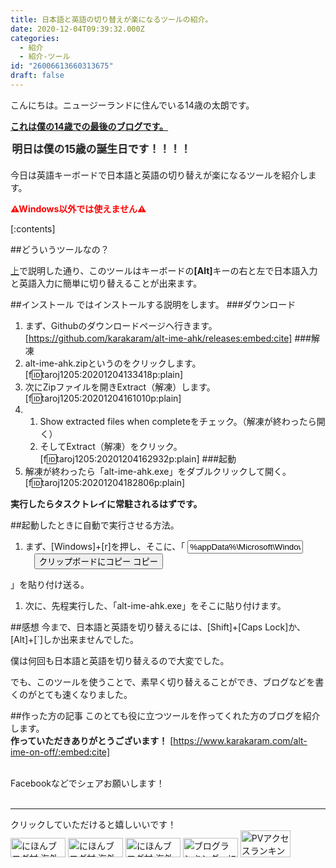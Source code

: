 ```yaml
---
title: 日本語と英語の切り替えが楽になるツールの紹介。
date: 2020-12-04T09:39:32.000Z
categories:
  - 紹介
  - 紹介-ツール
id: "26006613660313675"
draft: false
---
```

こんにちは。ニュージーランドに住んでいる14歳の太朗です。

<strong><u>これは僕の14歳での最後のブログです。</u></strong>


<marquee height="30" width="400" behavior="alternate" direction="right" scrollamount="3" truespeed>
<b><span style="font-size: 120%">明日は僕の15歳の誕生日です！！！！</b></strong>
</marquee>

今日は英語キーボードで日本語と英語の切り替えが楽になるツールを紹介します。

<b style="color: red;">⚠Windows以外では使えません⚠</b>


[:contents]


##どういうツールなの？


<!-- more -->


<a href="#explain" onclick="highlightYellow()" style="color: #33403d;">上</a>で説明した通り、このツールはキーボードの<strong>[Alt]</strong>キーの右と左で日本語入力と英語入力に簡単に切り替えることが出来ます。

##インストール
ではインストールする説明をします。
###ダウンロード
1. まず、Githubのダウンロードページヘ行きます。
[https://github.com/karakaram/alt-ime-ahk/releases:embed:cite]
###解凍
1. alt-ime-ahk.zipというのをクリックします。
[f:id:taroj1205:20201204133418p:plain]
1. 次にZipファイルを開きExtract（解凍）します。
[f:id:taroj1205:20201204161010p:plain]
1. 1. Show extracted files when completeをチェック。（解凍が終わったら開く）
   1. そしてExtract（解凍）をクリック。
[f:id:taroj1205:20201204162932p:plain]
###起動
1. 解凍が終わったら「alt-ime-ahk.exe」をダブルクリックして開く。
[f:id:taroj1205:20201204182806p:plain]

<strong>実行したらタスクトレイに常駐されるはずです。</strong>

##起動したときに自動で実行させる方法。
1. まず、[Windows]+[r]を押し、そこに、「
<input type="text" value="%appData%\Microsoft\Windows\Start Menu\Programs\Startup" id="myInput"><div class="tooltip">　<button onclick="myFunction()" onmouseout="outFunc()">
  <span class="tooltiptext" id="myTooltip">クリップボードにコピー</span>
  コピー
  </button>
</div>」を貼り付け送る。<br />

1. 次に、先程実行した、「alt-ime-ahk.exe」をそこに貼り付けます。

##感想
今まで、日本語と英語を切り替えるには、[Shift]+[Caps Lock]か、[Alt]+[`]しか出来ませんでした。

僕は何回も日本語と英語を切り替えるので大変でした。

でも、このツールを使うことで、素早く切り替えることができ、ブログなどを書くのがとても速くなりました。

##作った方の記事
このとても役に立つツールを作ってくれた方のブログを紹介します。<br />
<b>作っていただきありがとうございます！</b>
[https://www.karakaram.com/alt-ime-on-off/:embed:cite]

<br />
Facebookなどでシェアお願いします！<br />

<br />

<hr />

クリックしていただけると嬉しいいです！<br />
<a href="https://overseas.blogmura.com/ranking/in?p_cid=10927073" target="_blank" ><img src="https://b.blogmura.com/overseas/88_31.gif" width="88" height="31" border="0" alt="にほんブログ村 海外生活ブログへ" /></a>
<a href="https://overseas.blogmura.com/cebu/ranking/in?p_cid=10927073" target="_blank" ><img src="https://b.blogmura.com/overseas/cebu/88_31.gif" width="88" height="31" border="0" alt="にほんブログ村 海外生活ブログ セブ島情報へ" /></a>
<a href="https://overseas.blogmura.com/newzealand/ranking/in?p_cid=10927073" target="_blank" ><img src="https://b.blogmura.com/overseas/newzealand/88_31.gif" width="88" height="31" border="0" alt="にほんブログ村 海外生活ブログ ニュージーランド情報へ" /></a>
<a href="https://blogmura.com/ranking/in?p_cid=10927073" target="_blank"><img src="https://b.blogmura.com/88_31.gif" width="88" height="31" border="0" alt="ブログランキング・にほんブログ村へ" /></a>
<a href="https://blogmura.com/profiles/10927073?p_cid=10927073"><img src="https://blogparts.blogmura.com/parts_image/user/pv10927073.gif"  width="80" height="43.5" border="0" alt="PVアクセスランキング にほんブログ村" /></a>

<script>
   function highlightYellow() {
       document.getElementById("y").style.color = "white";
       document.getElementById("y").style.backgroundColor = "black";
   }

function myFunction() {
  var copyText = document.getElementById("myInput");
  copyText.select();
  copyText.setSelectionRange(0, 99999);
  document.execCommand("copy");
  alert("コピーしました。");
  
  var tooltip = document.getElementById("myTooltip");
  tooltip.innerHTML = "Copied: " + copyText.value;
}

function outFunc() {
  var tooltip = document.getElementById("myTooltip");
  tooltip.innerHTML = "クリップボードにコピー";
}
</script>
